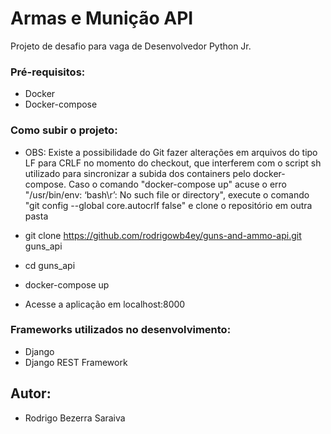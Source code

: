# Armas e Munição API
Projeto de desafio para vaga de Desenvolvedor Python Jr.

### Pré-requisitos:
* Docker
* Docker-compose

### Como subir o projeto:
- OBS: Existe a possibilidade do Git fazer alterações em arquivos do tipo LF para CRLF no momento do checkout, que interferem com o script sh utilizado para sincronizar a subida dos containers pelo docker-compose. Caso o comando "docker-compose up" acuse o erro "/usr/bin/env: ‘bash\r’: No such file or directory", execute o comando "git config --global core.autocrlf false" e clone o repositório em outra pasta

- git clone https://github.com/rodrigowb4ey/guns-and-ammo-api.git guns_api
- cd guns_api
- docker-compose up
- Acesse a aplicação em localhost:8000

### Frameworks utilizados no desenvolvimento:
- Django
- Django REST Framework

## Autor:
* Rodrigo Bezerra Saraiva
